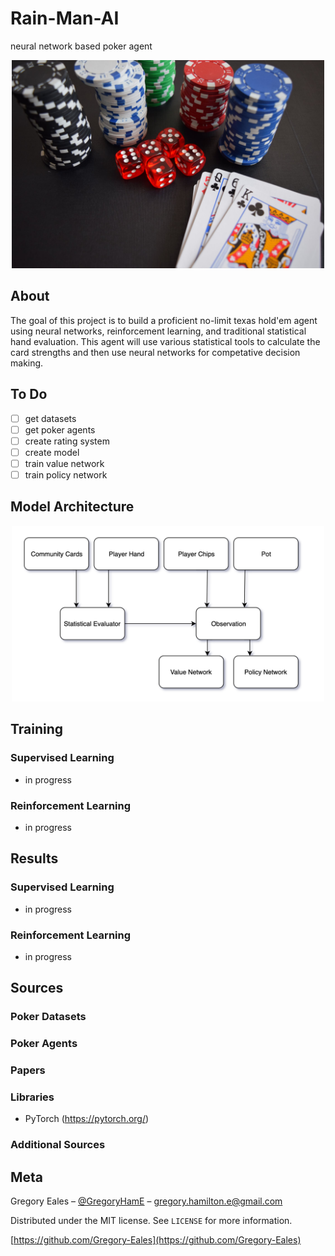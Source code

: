# Rain-Man-AI
neural network based poker agent

<p align="center">
  <img src="https://github.com/Gregory-Eales/Rain-Man-AI/blob/master/images/poker_stock_photo.jpeg" width="500"/>
</p>

## About
The goal of this project is to build a proficient no-limit texas hold'em agent using neural networks, reinforcement learning, and traditional statistical hand evaluation. This agent will use various statistical tools to calculate the card strengths and then use neural networks for competative decision making.


## To Do
 - [ ] get datasets
 - [ ] get poker agents
 - [ ] create rating system
 - [ ] create model
 - [ ] train value network
 - [ ] train policy network

## Model Architecture

<p align="center">
  <img src="https://github.com/Gregory-Eales/Rain-Man-AI/blob/master/images/Rain-Man-Pipeline.png" width="500"/>
</p>

## Training

### Supervised Learning
- in progress

### Reinforcement Learning
- in progress

## Results

### Supervised Learning
- in progress

### Reinforcement Learning
- in progress

## Sources

### Poker Datasets

### Poker Agents

### Papers

### Libraries

- PyTorch (https://pytorch.org/)

### Additional Sources


## Meta

Gregory Eales – [@GregoryHamE](https://twitter.com/GregoryHamE) – gregory.hamilton.e@gmail.com

Distributed under the MIT license. See ``LICENSE`` for more information.

[https://github.com/Gregory-Eales](https://github.com/Gregory-Eales)
